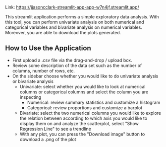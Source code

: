 Link: https://jjasoncclark-streamlit-app-app-w7n4jf.streamlit.app/

This streamlit application performs a simple exploratory data analysis. With this tool, you can perform univariate analysis on both numerical and categorical variables and bivariate analysis on numerical variables. Moreover, you are able to download the plots generated.

## How to Use the Application

- First upload a .csv file via the drag-and-drop / upload box.
- Review some description of the data set such as the number of columns, number of rows, etc.
- On the sidebar choose whether you would like to do univariate analysis or bivariate analysis
    - Univariate: select whether you would like to look at numerical columns or categorical columns and select the column you are inspecting
        - Numerical: review summary statistics and customize a histogram
        - Categorical: review proportions and customize a barplot
    - Bivariate: select the two numerical columns you would like to explore the relation between according to which axis you would like to display them on and analyze the scatterplot, select "Show Regression Line" to see a trendline
    - With any plot, you can press the "Download image" button to download a .png of the plot